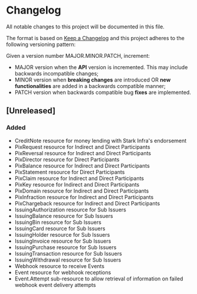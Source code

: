 # Changelog

All notable changes to this project will be documented in this file.

The format is based on [Keep a Changelog](https://keepachangelog.com/en/1.0.0/)
and this project adheres to the following versioning pattern:

Given a version number MAJOR.MINOR.PATCH, increment:

- MAJOR version when the **API** version is incremented. This may include backwards incompatible changes;
- MINOR version when **breaking changes** are introduced OR **new functionalities** are added in a backwards compatible manner;
- PATCH version when backwards compatible bug **fixes** are implemented.

## [Unreleased]
### Added
- CreditNote resource for money lending with Stark Infra's endorsement
- PixRequest resource for Indirect and Direct Participants
- PixReversal resource for Indirect and Direct Participants
- PixDirector resource for Direct Participants
- PixBalance resource for Indirect and Direct Participants
- PixStatement resource for Direct Participants
- PixClaim resource for Indirect and Direct Participants
- PixKey resource for Indirect and Direct Participants
- PixDomain resource for Indirect and Direct Participants
- PixInfraction resource for Indirect and Direct Participants
- PixChargeback resource for Indirect and Direct Participants
- IssuingAuthorization resource for Sub Issuers
- IssuingBalance resource for Sub Issuers
- IssuingBin resource for Sub Issuers
- IssuingCard resource for Sub Issuers
- IssuingHolder resource for Sub Issuers
- IssuingInvoice resource for Sub Issuers
- IssuingPurchase resource for Sub Issuers
- IssuingTransaction resource for Sub Issuers
- IssuingWithdrawal resource for Sub Issuers
- Webhook resource to receive Events
- Event resource for webhook receptions
- Event.Attempt sub-resource to allow retrieval of information on failed webhook event delivery attempts

